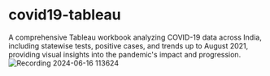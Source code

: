 # covid19-tableau
A comprehensive Tableau workbook analyzing COVID-19 data across India, including statewise tests, positive cases, and trends up to August 2021, providing visual insights into the pandemic's impact and progression.
![Recording 2024-06-16 113624](https://github.com/anuragpras/covid19-tableau/assets/123822254/5d889b7c-93d8-457f-a78e-932198aadc3c)
